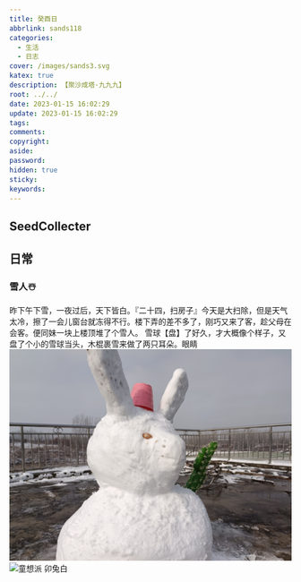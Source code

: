 ```yaml
---
title: 癸酉日
abbrlink: sands118
categories:
  - 生活
  - 日志
cover: /images/sands3.svg
katex: true
description: 【聚沙成塔·九九九】
root: ../../
date: 2023-01-15 16:02:29
update: 2023-01-15 16:02:29
tags:
comments:
copyright:
aside:
password:
hidden: true
sticky:
keywords:
---
```


## SeedCollecter


## 日常
### 雪人☃️
昨下午下雪，一夜过后，天下皆白。『二十四，扫房子』今天是大扫除，但是天气太冷，擦了一会儿窗台就冻得不行。楼下弄的差不多了，刚巧又来了客，趁父母在会客。便同妹一块上楼顶堆了个雪人。
雪球【盘】了好久，才大概像个样子，又盘了个小的雪球当头，木棍裹雪来做了两只耳朵。眼睛
![写实派 卯兔白](../../../images/20230102/IMG_20230115_120231.jpg)
![童想派 卯兔白](../../../images/20230102/IMG_20230115_120856.jpg)